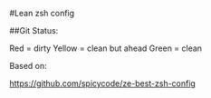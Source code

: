 #Lean zsh config

##Git Status: 

Red = dirty
Yellow = clean but ahead
Green = clean

Based on:

https://github.com/spicycode/ze-best-zsh-config